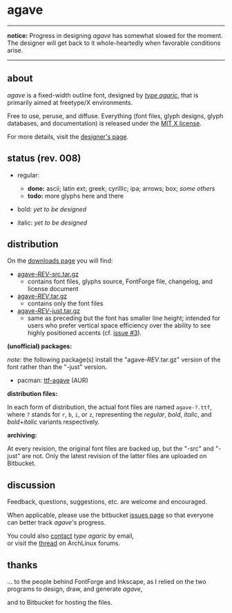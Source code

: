 # agave

[1]: /agaric/agave/downloads/agave-008-src.tar.gz "get agave with source"
[2]: /agaric/agave/downloads/agave-008a.tar.gz "get agave"
[3]: /agaric/agave/downloads/agave-008-just.tar.gz "get agave, small gap version"
[4]: https://aur.archlinux.org/packages/ttf-agave/ "agave @ AUR"

----

**notice:** Progress in designing *agave* has somewhat slowed for the moment. The designer will get back to it whole-heartedly when favorable conditions arise.

----

## about

*agave* is a fixed-width outline font, designed by *[type agaric](http://an.erki.net/~b/type)*, that is primarily aimed at freetype/X environments.

Free to use, peruse, and diffuse. Everything (font files, glyph designs, glyph databases, and documentation) is released under the [MIT X license](http://an.erki.net/~b/agave/license).

For more details, visit the [designer's page](http://an.erki.net/~b/agave/).

## status (rev. 008)

* regular:
    * **done:** ascii; latin ext; greek; cyrillic; ipa; arrows; box; *some others*
    * **todo:** more glyphs here and there

* bold:
*yet to be designed*

* italic:
*yet to be designed*

## distribution

On the [downloads page](/agaric/agave/downloads) you will find:

* [agave-*REV*-src.tar.gz][1]
    * contains font files, glyphs source, FontForge file, changelog, and license document
* [agave-*REV*.tar.gz][2]
    * contains only the font files
* [agave-*REV*-just.tar.gz][3]
    * same as preceding but the font has smaller line height; intended for users who prefer vertical space efficiency over the ability to see highly positioned accents (cf. [issue #3](/agaric/agave/issue/3/006-big-line-height)).

**(unofficial) packages:**

*note:* the following package(s) install the "agave-*REV*.tar.gz" version of the font rather than the "-just" version.

* pacman: [ttf-agave][4] (AUR)

**distribution files:**

In each form of distribution, the actual font files are named `agave-?.ttf`,  
where `?` stands for `r`, `b`, `i`, or `z`, representing the *regular*, *bold*, *italic*, and *bold+italic* variants respectively.

**archiving:**

At every revision, the original font files are backed up, but the "-src" and "-just" are not. Only the latest revision of the latter files are uploaded on Bitbucket.

## discussion

Feedback, questions, suggestions, etc. are welcome and encouraged.

When applicable, please use the bitbucket [issues page](/agaric/agave/issues) so that everyone can better track *agave*'s progress.

You could also [contact](http://an.erki.net/~b/info) *type agaric* by email,  
or visit the [thread](https://bbs.archlinux.org/viewtopic.php?id=160106) on ArchLinux forums.

## thanks

... to the people behind FontForge and Inkscape, as I relied on the two programs to design, draw, and generate *agave*,

and to Bitbucket for hosting the files.
